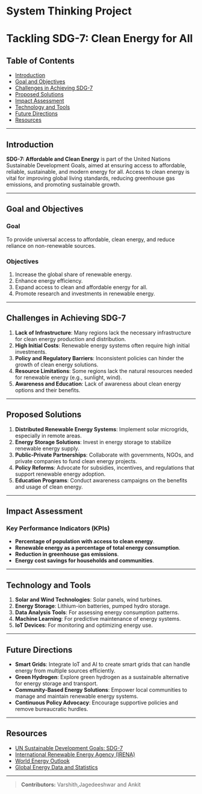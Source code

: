 <h1>System Thinking Project</h1>

# Tackling SDG-7: Clean Energy for All

## Table of Contents
- [Introduction](#introduction)
- [Goal and Objectives](#goal-and-objectives)
- [Challenges in Achieving SDG-7](#challenges-in-achieving-sdg-7)
- [Proposed Solutions](#proposed-solutions)
- [Impact Assessment](#impact-assessment)
- [Technology and Tools](#technology-and-tools)
- [Future Directions](#future-directions)
- [Resources](#resources)

---

## Introduction
**SDG-7: Affordable and Clean Energy** is part of the United Nations Sustainable Development Goals, aimed at ensuring access to affordable, reliable, sustainable, and modern energy for all. Access to clean energy is vital for improving global living standards, reducing greenhouse gas emissions, and promoting sustainable growth.

---

## Goal and Objectives

### Goal
To provide universal access to affordable, clean energy, and reduce reliance on non-renewable sources.

### Objectives
1. Increase the global share of renewable energy.
2. Enhance energy efficiency.
3. Expand access to clean and affordable energy for all.
4. Promote research and investments in renewable energy.

---

## Challenges in Achieving SDG-7

1. **Lack of Infrastructure**: Many regions lack the necessary infrastructure for clean energy production and distribution.
2. **High Initial Costs**: Renewable energy systems often require high initial investments.
3. **Policy and Regulatory Barriers**: Inconsistent policies can hinder the growth of clean energy solutions.
4. **Resource Limitations**: Some regions lack the natural resources needed for renewable energy (e.g., sunlight, wind).
5. **Awareness and Education**: Lack of awareness about clean energy options and their benefits.

---

## Proposed Solutions

1. **Distributed Renewable Energy Systems**: Implement solar microgrids, especially in remote areas.
2. **Energy Storage Solutions**: Invest in energy storage to stabilize renewable energy supply.
3. **Public-Private Partnerships**: Collaborate with governments, NGOs, and private companies to fund clean energy projects.
4. **Policy Reforms**: Advocate for subsidies, incentives, and regulations that support renewable energy adoption.
5. **Education Programs**: Conduct awareness campaigns on the benefits and usage of clean energy.

---

## Impact Assessment

### Key Performance Indicators (KPIs)
- **Percentage of population with access to clean energy**.
- **Renewable energy as a percentage of total energy consumption**.
- **Reduction in greenhouse gas emissions**.
- **Energy cost savings for households and communities**.

---

## Technology and Tools

1. **Solar and Wind Technologies**: Solar panels, wind turbines.
2. **Energy Storage**: Lithium-ion batteries, pumped hydro storage.
3. **Data Analysis Tools**: For assessing energy consumption patterns.
4. **Machine Learning**: For predictive maintenance of energy systems.
5. **IoT Devices**: For monitoring and optimizing energy use.

---

## Future Directions

- **Smart Grids**: Integrate IoT and AI to create smart grids that can handle energy from multiple sources efficiently.
- **Green Hydrogen**: Explore green hydrogen as a sustainable alternative for energy storage and transport.
- **Community-Based Energy Solutions**: Empower local communities to manage and maintain renewable energy systems.
- **Continuous Policy Advocacy**: Encourage supportive policies and remove bureaucratic hurdles.

---

## Resources
- [UN Sustainable Development Goals: SDG-7](https://sdgs.un.org/goals/goal7)
- [International Renewable Energy Agency (IRENA)](https://www.irena.org)
- [World Energy Outlook](https://www.iea.org/reports/world-energy-outlook)
- [Global Energy Data and Statistics](https://www.iea.org/statistics/)

---

> **Contributors:** Varshith,Jagedeeshwar and Ankit


